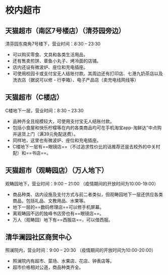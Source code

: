 # 校内超市
## 天猫超市（南区7号楼店）（清芬园旁边）	

清芬园东南角7号楼下，营业时间：8:30 – 23:30
- 可以购买零食、文具和各类生活用品，
- 还有售卖煎饼、章鱼小丸子、烤冷面的店铺。
- 店内还设有微波炉、座位和充电插座。
- 可使用校园卡或支付宝无人结账付款。其周边还有打印店、七港九奶茶店以及洗衣店（据说可以修 - 行李箱）、电子产品店（卖充电线网线等）

## 天猫超市（C楼店）	

C楼地下一层，营业时间：8:30 – 23:30
- 品种齐全且规模较大，可使用支付宝无人结账付款。
- 包括小食屋和快乐柠檬等在内的各类商品均可在手机淘宝app-淘鲜达”中点购并送货上门（满39元免配送费）。  
- 同样地，这里也有微波炉、座位和充电插座。
- C楼地下一层有==眼镜店==（不过追求性价比的话推荐还是去校外的中关村配）和==书店==。

## 天猫超市（观畴园店）（万人地下）	

观畴园地下，营业时间：9:00 – 21:00
（疫情期间的开放时间为10:00-19:00）
- 商品种类、店内设施及支付方式与前二者类似，但观畴园地下一层还供应各类商品，包括礼品、文教用品、水果等。
- 地下一层的==数码修理店==可以修手机屏幕。
- 离观畴园不远的独峰书店旁也有==眼镜店==。
- 万人（观畴园）地下有==西服店==，可以借西服。

## 清华澜园社区商贸中心	

照澜院内，营业时间：9:00 – 20:30
（疫情期间的开放时间为10:00-20:00）
- 照澜院内有超市、菜场、水果店、花店、钟表店等。
- 超市价格相对公道，商品种类齐全。